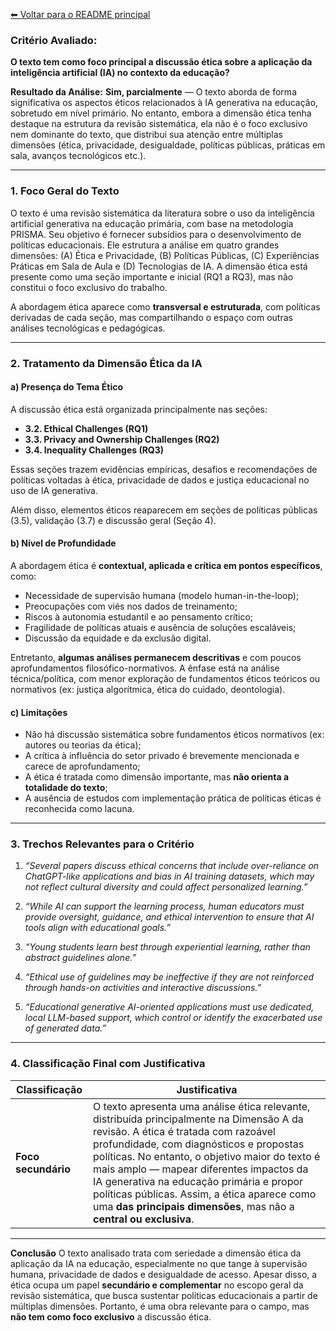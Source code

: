 [⬅ Voltar para o README principal](./README.md)

### Critério Avaliado:

**O texto tem como foco principal a discussão ética sobre a aplicação da inteligência artificial (IA) no contexto da educação?**

**Resultado da Análise:**
**Sim, parcialmente** — O texto aborda de forma significativa os aspectos éticos relacionados à IA generativa na educação, sobretudo em nível primário. No entanto, embora a dimensão ética tenha destaque na estrutura da revisão sistemática, ela não é o foco exclusivo nem dominante do texto, que distribui sua atenção entre múltiplas dimensões (ética, privacidade, desigualdade, políticas públicas, práticas em sala, avanços tecnológicos etc.).

---

### 1. Foco Geral do Texto

O texto é uma revisão sistemática da literatura sobre o uso da inteligência artificial generativa na educação primária, com base na metodologia PRISMA. Seu objetivo é fornecer subsídios para o desenvolvimento de políticas educacionais. Ele estrutura a análise em quatro grandes dimensões: (A) Ética e Privacidade, (B) Políticas Públicas, (C) Experiências Práticas em Sala de Aula e (D) Tecnologias de IA. A dimensão ética está presente como uma seção importante e inicial (RQ1 a RQ3), mas não constitui o foco exclusivo do trabalho.

A abordagem ética aparece como **transversal e estruturada**, com políticas derivadas de cada seção, mas compartilhando o espaço com outras análises tecnológicas e pedagógicas.

---

### 2. Tratamento da Dimensão Ética da IA

#### a) **Presença do Tema Ético**

A discussão ética está organizada principalmente nas seções:

* **3.2. Ethical Challenges (RQ1)**
* **3.3. Privacy and Ownership Challenges (RQ2)**
* **3.4. Inequality Challenges (RQ3)**

Essas seções trazem evidências empíricas, desafios e recomendações de políticas voltadas à ética, privacidade de dados e justiça educacional no uso de IA generativa.

Além disso, elementos éticos reaparecem em seções de políticas públicas (3.5), validação (3.7) e discussão geral (Seção 4).

#### b) **Nível de Profundidade**

A abordagem ética é **contextual, aplicada e crítica em pontos específicos**, como:

* Necessidade de supervisão humana (modelo human-in-the-loop);
* Preocupações com viés nos dados de treinamento;
* Riscos à autonomia estudantil e ao pensamento crítico;
* Fragilidade de políticas atuais e ausência de soluções escaláveis;
* Discussão da equidade e da exclusão digital.

Entretanto, **algumas análises permanecem descritivas** e com poucos aprofundamentos filosófico-normativos. A ênfase está na análise técnica/política, com menor exploração de fundamentos éticos teóricos ou normativos (ex: justiça algorítmica, ética do cuidado, deontologia).

#### c) **Limitações**

* Não há discussão sistemática sobre fundamentos éticos normativos (ex: autores ou teorias da ética);
* A crítica à influência do setor privado é brevemente mencionada e carece de aprofundamento;
* A ética é tratada como dimensão importante, mas **não orienta a totalidade do texto**;
* A ausência de estudos com implementação prática de políticas éticas é reconhecida como lacuna.

---

### 3. Trechos Relevantes para o Critério

1. *“Several papers discuss ethical concerns that include over-reliance on ChatGPT-like applications and bias in AI training datasets, which may not reflect cultural diversity and could affect personalized learning.”*

2. *“While AI can support the learning process, human educators must provide oversight, guidance, and ethical intervention to ensure that AI tools align with educational goals.”*

3. *“Young students learn best through experiential learning, rather than abstract guidelines alone.”*

4. *“Ethical use of guidelines may be ineffective if they are not reinforced through hands-on activities and interactive discussions.”*

5. *“Educational generative AI-oriented applications must use dedicated, local LLM-based support, which control or identify the exacerbated use of generated data.”*

---

### 4. Classificação Final com Justificativa

| Classificação       | Justificativa                                                                                                                                                                                                                                                                                                                                                                                                                                 |
| ------------------- | --------------------------------------------------------------------------------------------------------------------------------------------------------------------------------------------------------------------------------------------------------------------------------------------------------------------------------------------------------------------------------------------------------------------------------------------- |
| **Foco secundário** | O texto apresenta uma análise ética relevante, distribuída principalmente na Dimensão A da revisão. A ética é tratada com razoável profundidade, com diagnósticos e propostas políticas. No entanto, o objetivo maior do texto é mais amplo — mapear diferentes impactos da IA generativa na educação primária e propor políticas públicas. Assim, a ética aparece como uma **das principais dimensões**, mas não a **central ou exclusiva**. |

---

**Conclusão**
O texto analisado trata com seriedade a dimensão ética da aplicação da IA na educação, especialmente no que tange à supervisão humana, privacidade de dados e desigualdade de acesso. Apesar disso, a ética ocupa um papel **secundário e complementar** no escopo geral da revisão sistemática, que busca sustentar políticas educacionais a partir de múltiplas dimensões. Portanto, é uma obra relevante para o campo, mas **não tem como foco exclusivo** a discussão ética.

